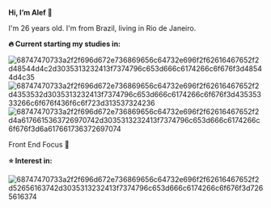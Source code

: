**Hi, I’m Alef 👋**

I'm 26 years old. I'm from Brazil, living in Rio de Janeiro.

**🔥 Current starting my studies in:**

![68747470733a2f2f696d672e736869656c64732e696f2f62616467652f2d48544d4c2d3035313232413f7374796c653d666c6174266c6f676f3d48544d4c35](https://user-images.githubusercontent.com/109194445/178646277-f74b4f4d-e0c8-4c2c-8200-c02053cdf9a6.svg)
![68747470733a2f2f696d672e736869656c64732e696f2f62616467652f2d4353532d3035313232413f7374796c653d666c6174266c6f676f3d43535333266c6f676f436f6c6f723d313537324236](https://user-images.githubusercontent.com/109194445/178646293-b6c33946-a34a-4edc-8ff6-276e04ebfbef.svg)
![68747470733a2f2f696d672e736869656c64732e696f2f62616467652f2d4a6176615363726970742d3035313232413f7374796c653d666c6174266c6f676f3d6a617661736372697074](https://user-images.githubusercontent.com/109194445/178646300-07741dcd-7f0c-4ebe-987d-e024c66bfdee.svg)


Front End Focus 🌟

**⭐ Interest in:**

![68747470733a2f2f696d672e736869656c64732e696f2f62616467652f2d52656163742d3035313232413f7374796c653d666c6174266c6f676f3d7265616374](https://user-images.githubusercontent.com/109194445/178646116-7e574a4d-49b2-4ccb-aaab-a0e6e59937cd.svg)











<!---
AlefWarchon/AlefWarchon is a ✨ special ✨ repository because its `README.md` (this file) appears on your GitHub profile.
You can click the Preview link to take a look at your changes.
--->
